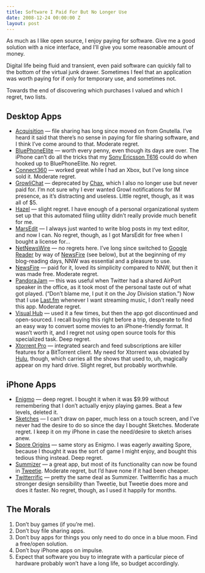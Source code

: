 ```yaml
---
title: Software I Paid For But No Longer Use
date: 2008-12-24 00:00:00 Z
layout: post
---
```


As much as I like open source, I enjoy paying for software. Give me a good solution with a nice interface, and I’ll give you some reasonable amount of money.

Digital life being fluid and transient, even paid software can quickly fall to the bottom of the virtual junk drawer. Sometimes I feel that an application was worth paying for if only for temporary use, and sometimes not.

Towards the end of discovering which purchases I valued and which I regret, two lists.

Desktop Apps
------------

-   [Acquisition](http://acquisitionx.com/) — file sharing has long since moved on from Gnutella. I’ve heard it said that there’s no sense in paying for file sharing software, and I think I’ve come around to that. Moderate regret.
-   [BluePhoneElite](http://mirasoftware.com/BPE2/) — worth every penny, even though its days are over. The iPhone can’t do all the tricks that my [Sony Ericsson T616](http://reviews.cnet.com/cell-phones/sony-ericsson-t616-at/4505-6454_7-20912537.html) could do when hooked up to BluePhoneElite. No regret.
-   [Connect360](http://www.nullriver.com/products/connect360) — worked great while I had an Xbox, but I’ve long since sold it. Moderate regret.
-   [GrowliChat](http://growlichat.com/download.php) — deprecated by [Chax](http://www.ksuther.com/chax/), which I also no longer use but never paid for. I’m not sure why I ever wanted Growl notifications for IM presence, as it’s distracting and useless. Little regret, though, as it was all of $5.
-   [Hazel](http://www.noodlesoft.com/hazel.php) — slight regret. I have enough of a personal organizational system set up that this automated filing utility didn’t really provide much benefit for me.
-   [MarsEdit](http://www.red-sweater.com/marsedit/) — I always just wanted to write blog posts in my text editor, and now I can. No regret, though, as I got MarsEdit for free when I bought a license for…
-   [NetNewsWire](http://www.newsgator.com/INDIVIDUALS/NETNEWSWIRE/) — no regrets here. I’ve long since switched to [Google Reader](http://google.com/reader/) by way of [NewsFire](http://www.newsfirerss.com/) (see below), but at the beginning of my blog-reading days, NNW was essential and a pleasure to use.
-   [NewsFire](http://www.newsfirerss.com/) — paid for it, loved its simplicity compared to NNW, but then it was made free. Moderate regret.
-   [PandoraJam](http://www.bitcartel.com/pandorajam/) — this was useful when Twitter had a shared AirPort speaker in the office, as it took most of the personal taste out of what got played. (“Don’t blame me, I put it on the Joy Division station.”) Now that I use [Last.fm](http://www.last.fm) whenever I want streaming music, I don’t really need this app. Moderate regret.
-   [Visual Hub](http://www.techspansion.com/) — used it a few times, but then the app got discontinued and open-sourced. I recall buying this right before a trip, desperate to find an easy way to convert some movies to an iPhone-friendly format. It wasn’t worth it, and I regret not using open source tools for this specialized task. Deep regret.
-   [Xtorrent Pro](http://www.xtorrentp2p.com/) — integrated search and feed subscriptions are killer features for a BitTorrent client. My need for Xtorrent was obviated by [Hulu](http://www.hulu.com), though, which carries all the shows that used to, uh, magically appear on my hard drive. Slight regret, but probably worthwhile.

iPhone Apps
-----------

-   [Enigmo](http://www.pangeasoft.net/iphone/enigmo/info.html) — deep regret. I bought it when it was $9.99 without remembering that I don’t actually enjoy playing games. Beat a few levels, deleted it.
-   [Sketches](http://sketchesapp.com/) — I can’t draw on paper, much less on a touch screen, and I’ve never had the desire to do so since the day I bought Sketches. Moderate regret. I keep it on my iPhone in case the need/desire to sketch arises anew.
-   [Spore Origins](http://en.wikipedia.org/wiki/Spore_Origins) — same story as Enigmo. I was eagerly awaiting Spore, because I thought it was the sort of game I might enjoy, and bought this tedious thing instead. Deep regret.
-   [Summizer](http://www.mustacheinc.com/summizer) — a great app, but most of its functionality can now be found in [Tweetie](http://www.atebits.com/software/tweetie/). Moderate regret, but I’d have none if it had been cheaper.
-   [Twitterrific](http://iconfactory.com/home/permalink/2009) — pretty the same deal as Summizer. Twitterrific has a much stronger design sensibility than Tweetie, but Tweetie does more and does it faster. No regret, though, as I used it happily for months.

The Morals
----------

1.  Don’t buy games (if you’re me).
2.  Don’t buy file sharing apps.
3.  Don’t buy apps for things you only need to do once in a blue moon. Find a free/open solution.
4.  Don’t buy iPhone apps on impulse.
5.  Expect that software you buy to integrate with a particular piece of hardware probably won’t have a long life, so budget accordingly.
